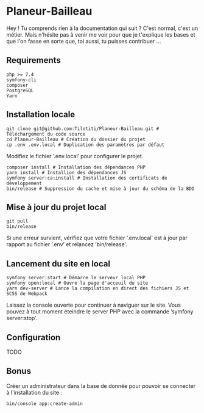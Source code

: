 # Planeur-Bailleau

Hey ! Tu comprends rien à la documentation qui suit ? C'est normal, c'est un métier. Mais n'hésite pas à venir me voir pour que je t'explique les bases et que l'on fasse en sorte que, toi aussi, tu puisses contribuer ... 

## Requirements

    php >= 7.4
    symfony-cli
    composer
    PostgreSQL
    Yarn
  
## Installation locale

    git clone git@github.com:Tilotiti/Planeur-Bailleau.git # Téléchargement du code source
    cd Planeur-Bailleau # Création du dossier du projet
    cp .env .env.local # Duplication des paramètres par défaut
  
Modifiez le fichier ’.env.local’ pour configurer le projet.
  
    composer install # Installation des dépendances PHP
    yarn install # Installion des dépendances JS
    symfony server:ca:install # Installation des certificats de développement
    bin/release # Suppression du cache et mise à jour du schéma de la BDD
 
## Mise à jour du projet local

    git pull
    bin/release
    
Si une erreur survient, vérifiez que votre fichier ’.env.local’ est à jour par rapport au fichier ’.env’ et relancez ’bin/release’.
    
## Lancement du site en local

    symfony server:start # Démarre le serveur local PHP
    symfony open:local # Ouvre la page d'acceuil du site
    yarn dev-server # Lance la compilation en direct des fichiers JS et SCSS de Webpack
    
Laissez la console ouverte pour continuer à naviguer sur le site. Vous pouvez à tout moment éteindre le server PHP avec la commande ’symfony server:stop’.

## Configuration

TODO

## Bonus

Créer un administrateur dans la base de donnée pour pouvoir se connecter à l'installation du site :

    bin/console app:create-admin
  
